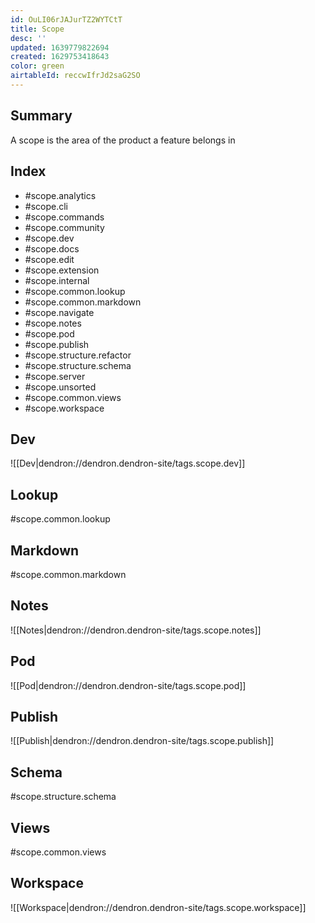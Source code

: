 ```yaml
---
id: OuLI06rJAJurTZ2WYTCtT
title: Scope
desc: ''
updated: 1639779822694
created: 1629753418643
color: green
airtableId: reccwIfrJd2saG2SO
---
```


## Summary

A scope is the area of the product a feature belongs in

## Index

- #scope.analytics
- #scope.cli
- #scope.commands
- #scope.community
- #scope.dev
- #scope.docs
- #scope.edit
- #scope.extension
- #scope.internal
- #scope.common.lookup
- #scope.common.markdown
- #scope.navigate
- #scope.notes
- #scope.pod
- #scope.publish
- #scope.structure.refactor
- #scope.structure.schema
- #scope.server
- #scope.unsorted
- #scope.common.views
- #scope.workspace

## Dev
![[Dev|dendron://dendron.dendron-site/tags.scope.dev]]

## Lookup
#scope.common.lookup

## Markdown
#scope.common.markdown

## Notes
![[Notes|dendron://dendron.dendron-site/tags.scope.notes]]

## Pod
![[Pod|dendron://dendron.dendron-site/tags.scope.pod]]

## Publish
![[Publish|dendron://dendron.dendron-site/tags.scope.publish]]

## Schema
#scope.structure.schema

## Views
#scope.common.views

## Workspace
![[Workspace|dendron://dendron.dendron-site/tags.scope.workspace]] 


<!-- - Editing
- Retrieving
- Organizing
- Sharing
- Transferring
- Extending 
-->
